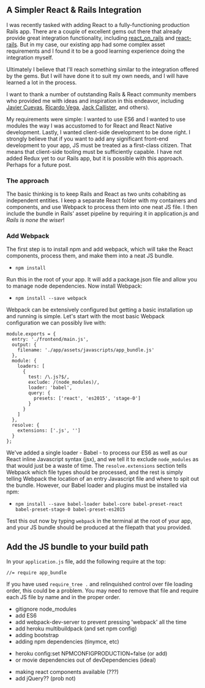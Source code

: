 ## A Simpler React & Rails Integration

I was recently tasked with adding React to a fully-functioning production Rails app. There are a couple of excellent gems out there that already provide great integration functionality, including [react_on_rails](https://github.com/shakacode/react_on_rails) and [react-rails](https://github.com/reactjs/react-rails). But in my case, our existing app had some complex asset requirements and I found it to be a good learning experience doing the integration myself.

Ultimately I believe that I'll reach something similar to the integration offered by the gems. But I will have done it to suit my own needs, and I will have learned a lot in the process.

I want to thank a number of outstanding Rails & React community members who provided me with ideas and inspiration in this endeavor, including [Javier Cuevas](https://twitter.com/javier_dev), [Ricardo Vega](https://twitter.com/bigardone), [Jack Callister](https://twitter.com/jarsbe), and others).

My requirements were simple: I wanted to use ES6 and I wanted to use modules the way I was accustomed to for React and React Native development. Lastly, I wanted client-side development to be done right. I strongly believe that if you want to add any significant front-end development to your app, JS must be treated as a first-class citizen. That means that client-side tooling must be sufficiently capable. I have not added Redux yet to our Rails app, but it is possible with this approach. Perhaps for a future post.

### The approach

The basic thinking is to keep Rails and React as two units cohabiting as independent entities. I keep a separate React folder with my containers and components, and use Webpack to process them into one neat JS file. I then include the bundle in Rails' asset pipeline by requiring it in application.js and *Rails is none the wiser*!

### Add Webpack

The first step is to install npm and add webpack, which will take the React components, process them, and make them into a neat JS bundle.

* ```npm install```

Run this in the root of your app. It will add a package.json file and allow you to manage node dependencies. Now install Webpack:

* ```npm install --save webpack```

Webpack can be extensively configured but getting a basic installation up and running is simple. Let's start with the most basic Webpack configuration we can possibly live with:

```
module.exports = {
  entry: './frontend/main.js',
  output: {
    filename: './app/assets/javascripts/app_bundle.js'
  },
  module: {
    loaders: [
      {
        test: /\.js?$/,
        exclude: /(node_modules)/,
        loader: 'babel',
        query: {
          presets: ['react', 'es2015', 'stage-0']
        }
      }
    ]
  },
  resolve: {
    extensions: ['.js', '']
  }
};
```

We've added a single loader - Babel - to process our ES6 as well as our React inline Javascript syntax (jsx), and we tell it to exclude `node_modules` as that would just be a waste of time. The `resolve.extensions` section tells Webpack which file types should be processed, and the rest is simply telling Webpack the location of an entry Javascript file and where to spit out the bundle. However, our Babel loader and plugins must be installed via npm:

* ```npm install --save babel-loader babel-core babel-preset-react babel-preset-stage-0 babel-preset-es2015```

Test this out now by typing `webpack` in the terminal at the root of your app, and your JS bundle should be produced at the filepath that you provided.

## Add the JS bundle to your build path

In your `application.js` file, add the following require at the top:

```
//= require app_bundle
```
If you have used `require_tree .` and relinquished control over file loading order, this could be a problem. You may need to remove that file and require each JS file by name and in the proper order.


* gitignore node_modules
* add ES6
* add webpack-dev-server to prevent pressing 'webpack' all the time
* add heroku multibuildpack  (and set npm config)
* adding bootstrap
* adding npm dependencies (tinymce, etc)
- heroku config:set NPMCONFIGPRODUCTION=false   (or add)
- or movie dependencies out of devDependencies (ideal)
* making react components available (???)
* add jQuery?? (prob not)
